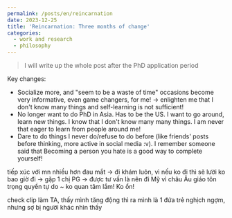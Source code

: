 ```yaml
---
permalink: /posts/en/reincarnation
date: 2023-12-25
title: 'Reincarnation: Three months of change'
categories:
  - work and research
  - philosophy
---
```


> I will write up the whole post after the PhD application period

Key changes:
- Socialize more, and "seem to be a waste of time" occasions become very informative, even game changers, for me! -> enlighten me that I don't know many things and self-learning is not sufficient!
- No longer want to do PhD in Asia. Has to be the US. I want to go around, learn new things. I know that I don't know many many things. I am never that eager to learn from people around me!
- Dare to do things I never do/refuse to do before (like friends' posts before thinking, more active in social media :v). I remember someone said that Becoming a person you hate is a good way to complete yourself!



tiếp xúc với mn nhiều hơn
  đau mắt -> đi khám luôn, vì nếu ko đi thì sẽ lười ko bao giờ đi -> gặp 1 chị PG -> được tư vấn là nên đi Mỹ vì châu Âu giáo tôn trọng quyền tự do ~ ko quan tâm lắm! Ko ổn!

  check clip làm TA, thấy mình tăng động
  thì ra mình là 1 đứa trẻ nghịch ngợm, nhưng sợ bị người khác nhìn thấy